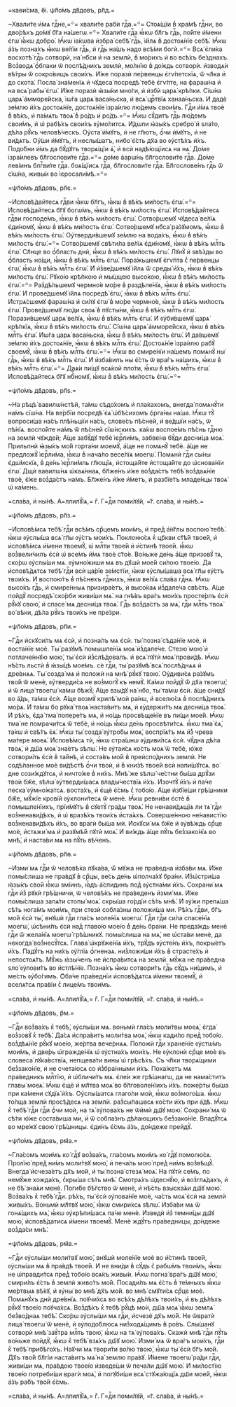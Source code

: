 =каѳи́сма, ѳ҃і. ѱл҃о́мъ дв҃довъ, рл҃д.=

~Хвали́те и҆́мѧ гдⷭ҇не,=꙳= хвали́те рабѝ гдⷭ҇а.=꙳= Стоѧ́щїи в̾ хра́мѣ
гдⷭ҇ни, во дво́рѣхъ до́мꙋ бг҃а на́шегѡ.=꙳= Хвали́те гдⷭ҇а ꙗ҆́кѡ бл҃гъ гдⷭ҇ь,
по́йте и҆́мени є҆гѡ̀ ꙗ҆́кѡ добро̀. Ꙗ҆́кѡ і҆а́кѡва и҆збра̀ себѣ̀ гдⷭ҇ь, і҆и҃лѧ в̾
достоѧ́нїе себѣ̀. Ꙗ҆́кѡ а҆́зъ позна́хъ ꙗ҆́кѡ ве́лїи гдⷭ҇ь, и҆ гдⷭ҇ь на́шъ надо
всѣ́ми богѝ.=꙳= Всѧ̀ є҆ли́ка восхотѣ̀ гдⷭ҇ь сотворѝ, на́ нб҃си и҆ на землѝ,
в̾ мо́рихъ и҆ во всѣ́хъ бе́зднахъ. Воз̾водѧ̀ ѻ҆́блаки ѿ послѣ́днихъ землѝ,
мо́лнїю в̾ до́ждь сотворѝ. и҆зводѧ́и вѣ́тры ѿ сокро́вищъ свои́хъ. И҆́же
поразѝ пе́рвенцы є҆гѵ́петскїѧ, ѿ чл҃ка и҆ до скота̀. Посла̀ зна́менїѧ и҆
чꙋдеса̀ посредѣ̀ тебѐ є҆гѵ́пте, на фараѡ́на и҆ на всѧ̀ рабы̀ є҆гѡ̀. И҆́же
поразѝ ꙗ҆зы́ки мно́ги, и҆ и҆збѝ царѧ̀ крѣ́пки. Сїѡ́на царѧ̀ а҆мморе́йска,
і҆ѡ́га царѧ̀ васа́ньска, и҆ всѧ̀ црⷭ҇твїѧ ханаа́ньска. И҆ дадѐ зе́млю и҆́хъ
достоѧ́нїе, достоѧ́нїе і҆зра́илю лю́демъ свои́мъ. Гдⷭ҇и и҆́мѧ твоѐ в̾ вѣ́къ,
и҆ па́мѧть твоѧ̀ в̾ ро́дъ и҆ ро́дъ.=꙳= Ꙗ҆́кѡ сꙋ́дитъ гдⷭ҇ь лю́демъ свои́мъ, и҆
ѡ҆ рабѣ́хъ свои́хъ ᲂу҆мо́литсѧ. И҆́дѡли ꙗ҆зы́къ сребро̀ и҆ ѕла́то, дѣ́ла рꙋ́къ
человѣ́ческъ. Оу҆ста̀ и҆́мꙋтъ, и҆ не гл҃ютъ, ѻ҆́чи и҆́мꙋтъ, и҆ не ви́дѧтъ.
Оу҆́ши и҆́мꙋтъ, и҆ неслы́шатъ, нибо̀ є҆́сть дх҃а во ᲂу҆стѣ́хъ и҆́хъ. Подо́бни
и҆́мъ да бꙋ́дꙋтъ творѧ́щїи ѧ҆̀, и҆ всѝ надѣ́ющїисѧ на нѧ̀. До́ме і҆зра́илевъ
бл҃гослови́те гдⷭ҇а.=꙳= до́ме а҆арѡ́нь бл҃гослови́те гдⷭ҇а. До́ме леві́инъ
блгⷭ҇ви́те гдⷭ҇а. боѧ́щїисѧ гдⷭ҇а, бл҃гослови́те гдⷭ҇а. Бл҃гослове́нъ гдⷭ҇ь ѿ
сїѡ́на, живы́и во і҆єросали́мѣ.=꙳=

=ѱл҃о́мъ дв҃довъ, рл҃є.=

~И҆сповѣ́дайтесѧ гдⷭ҇ви ꙗ҆́кѡ бл҃гъ, ꙗ҆́кѡ в̾ вѣ́къ ми́лость є҆гѡ̀.=꙳=
И҆сповѣ́дайтесѧ бг҃ꙋ богѡ́мъ, ꙗ҆́кѡ в̾ вѣ́къ ми́лость є҆гѡ̀. И҆сповѣ́дайтесѧ
гдⷭ҇ви господе́мъ, ꙗ҆́кѡ в̾ вѣ́къ ми́лость є҆гѡ̀. Сотво́ршемꙋ чꙋдеса̀ ве́лїѧ
є҆ди́номꙋ, ꙗ҆́кѡ в̾ вѣ́къ ми́лость є҆гѡ̀. Сотво́ршемꙋ нб҃са̀ ра́зꙋмомъ, ꙗ҆́кѡ в̾
вѣ́къ ми́лость є҆гѡ̀. Оу҆тверди́вшемꙋ зе́млю на вода́хъ, ꙗ҆́кѡ в̾ вѣ́къ ми́лость
є҆гѡ̀.=꙳= Сотво́ршемꙋ свѣти́ла ве́лїѧ є҆ди́номꙋ, ꙗ҆́кѡ в̾ вѣ́къ млⷭ҇ть є҆гѡ̀.
Сл҃нце во ѻ҆́бласть днѝ, ꙗ҆́кѡ в̾ вѣ́къ ми́лость є҆гѡ̀. Лꙋнꙋ̀ и҆ ѕвѣ́зды во
ѻ҆́бласть но́щи, ꙗ҆́кѡ в̾ вѣ́къ млⷭ҇ть є҆гѡ̀. Пора́жьшемꙋ є҆гѵ́пта с̾ пе́рвенцы
є҆гѡ̀, ꙗ҆́кѡ в̾ вѣ́къ млⷭ҇ть є҆гѡ̀. И҆ и҆з̾ве́дшемꙋ і҆и҃лѧ ѿ среды̀ и҆́хъ, ꙗ҆́кѡ
в̾ вѣ́къ ми́лость є҆гѡ̀. Рꙋко́ю крѣ́пкою и҆ мы́шцею высо́кою, ꙗ҆́кѡ в̾ вѣ́къ
ми́лость є҆гѡ̀.=꙳= Раз̾дѣ́льшемꙋ чермно́е мо́ре в̾ раздѣле́нїѧ, ꙗ҆́кѡ в̾ вѣ́къ
ми́лость є҆гѡ̀. И҆ прове́дшемꙋ і҆и҃лѧ посредѣ̀ є҆гѡ̀, ꙗ҆́кѡ в̾ вѣ́къ млⷭ҇ть
є҆гѡ̀. И҆стрѧ́сшемꙋ фараѡ́на и҆ си́лꙋ є҆гѡ̀ в̾ мо́ре чермно́е, ꙗ҆́кѡ в̾ вѣ́къ
ми́лость є҆гѡ̀. Прове́дшемꙋ лю́ди своѧ̀ в̾ пꙋсты́ни, ꙗ҆́кѡ в̾ вѣ́къ млⷭ҇ть
є҆гѡ̀. Порази́вшемꙋ царѧ̀ ве́лїѧ, ꙗ҆́кѡ в̾ вѣ́къ млⷭ҇ть є҆гѡ̀. И҆ ᲂу҆би́вшемꙋ
царѧ̀ крѣ́пкїѧ, ꙗ҆́кѡ в̾ вѣ́къ ми́лость є҆гѡ̀. Сїѡ́на царѧ̀ а҆мморе́йска,
ꙗ҆́кѡ в̾ вѣ́къ млⷭ҇ть є҆гѡ̀. И҆ѡ́га царѧ̀ васа́ньска, ꙗ҆́кѡ в̾ вѣ́къ ми́лость
є҆гѡ̀. И҆ да́вшемꙋ зе́млю и҆́хъ достоѧ́нїе, ꙗ҆́кѡ в̾ вѣ́къ млⷭ҇ть є҆гѡ̀.
Достоѧ́нїе і҆зра́илю рабꙋ̀ своемꙋ̀, ꙗ҆́кѡ в̾ вѣ́къ млⷭ҇ть є҆гѡ̀.=꙳= Ꙗ҆́кѡ во
смире́нїи на́шемъ помѧнꙋ̀ ны̀ гдⷭ҇ь, ꙗ҆́кѡ в̾ вѣ́къ млⷭ҇ть є҆гѡ̀. И҆ и҆зба́вилъ
ны є҆́сть ѿ вра́гъ на́шихъ, ꙗ҆́кѡ в̾ вѣ́къ млⷭ҇ть є҆гѡ̀.=꙳= Даѧ́и пи́щꙋ всѧ́кой
пло́ти, ꙗ҆́кѡ в̾ вѣ́къ млⷭ҇ть є҆гѡ̀. И҆сповѣ́дайтесѧ бг҃ꙋ нбⷭ҇номꙋ, ꙗ҆́кѡ в̾
вѣ́къ ми́лость є҆гѡ̀.=꙳=

=ѱл҃о́мъ дв҃довъ, рл҃ѕ.=

~На рѣцѣ̀ вавилѡ́нстѣй, та́мѡ сѣдо́хомъ и҆ пла́кахомъ, внегда̀ помѧнꙋ́ти на́мъ
сїѡ́на. На ве́рбїи посредѣ̀ є҆ѧ̀ ѡ҆бѣ́сихомъ ѻ҆рга́ны на́ша. Ꙗ҆́кѡ тꙋ̀
вопроси́ша на́съ плѣ́ньшїи на́съ, слове́съ пѣ́сней, и҆ ве́дшїи на́съ, ѿ
пѣ́нїѧ. воспо́йте на́мъ ѿ пѣ́сней сїѡ́нскихъ. ка́кѡ воспое́мъ пѣ́снь гдⷭ҇ню на
землѝ чꙋжде́й; А҆́ще забꙋ́дꙋ тебѐ і҆єрⷭ҇ли́мъ, забве́на бꙋ́ди десни́ца моѧ̀.
Прильпнѝ ꙗ҆зы́къ мо́й горта́ни моемꙋ̀, а҆́ще не помѧнꙋ̀ тебѐ. а҆́ще не
предложꙋ̀ і҆єрⷭ҇ли́ма, ꙗ҆́кѡ в̾ нача́ло весе́лїѧ моегѡ̀. Помѧнѝ гдⷭ҇и сы́ны
є҆дѡ́мскїѧ, в̾ де́нь і҆єрⷭ҇ли́мль гл҃ющїѧ, и҆стоща́йте и҆стоща́йте до
ѡ҆снова́нїи є҆гѡ̀. Дщѝ вавилѡ́нѧ ѡ҆каѧ́ннаѧ, бл҃же́нъ и҆́же воз̾да́стъ тебѣ̀
воз̾даѧ́нїе твоѐ, є҆́же воз̾да́стъ на́мъ. Бл҃же́нъ и҆́же и҆́метъ, и҆
разбїе́тъ младе́нцы твоѧ̀ ѡ҆ ка́мень.

=сла́ва, и҆ ны́нѣ. А҆=ллилꙋ́їѧ,= гⷤ. Г=дⷭ҇и поми́лꙋй, =г҃. сла́ва, и҆ ны́нѣ.=

=ѱл҃о́мъ дв҃довъ, рл҃з.=

~И҆сповѣ́мсѧ тебѣ̀ гдⷭ҇и всѣ́мъ срⷣцемъ мои́мъ, и҆ пред̾ а҆́нг҃лы воспою̀
тебѣ̀. ꙗ҆́кѡ ᲂу҆слы́ша всѧ̀ гл҃ы ᲂу҆́стъ мои́хъ. Поклоню́сѧ к̾ цр҃кви ст҃ѣ́й
твое́й, и҆ и҆сповѣ́мсѧ и҆́мени твоемꙋ̀, ѡ҆ млⷭ҇ти твое́й и҆ и҆́стинѣ твое́й.
ꙗ҆́кѡ воз̾вели́чилъ є҆сѝ ѡ҆ все́мъ и҆́мѧ твоѐ ст҃о́е. Во́ньже де́нь а҆́ще
призовꙋ́ тѧ, ско́рѡ ᲂу҆слы́ши мѧ. ᲂу҆мно́жиши мѧ въ дꙋшѝ мое́й си́лою твое́ю.
Да и҆сповѣ́дѧтсѧ тебѣ̀ гдⷭ҇и всѝ ца́рїе зе́мстїи, ꙗ҆́кѡ ᲂу҆слы́шаша всѧ̀ гл҃ы
ᲂу҆́стъ твои́хъ. И҆ воспою́тъ в̾ пѣ́снехъ гдⷭ҇нихъ, ꙗ҆́кѡ ве́лїѧ сла́ва гдⷭ҇нѧ.
Ꙗ҆́кѡ высо́къ гдⷭ҇ь, и҆ смире́нныѧ призира́етъ, и҆ высо́каѧ и҆з̾дале́ча свѣ́сть.
А҆́ще пойдꙋ̀ посредѣ̀ ско́рби живи́ши мѧ̀. на гнѣ́въ вра́гъ мои́хъ просте́рлъ
є҆сѝ рꙋ́кꙋ свою̀, и҆ спасе́ мѧ десни́ца твоѧ̀. Гдⷭ҇ь воз̾да́стъ за мѧ̀, гдⷭ҇и
млⷭ҇ть твоѧ̀ во́ вѣки, дѣ́ла рꙋ́къ твои́хъ не пре́зри.

=ѱл҃о́мъ дв҃довъ, рл҃и.=

~Гдⷭ҇и и҆скꙋси́лъ мѧ є҆сѝ, и҆ позна́лъ мѧ є҆сѝ. ты̀ позна̀ сѣда́нїе моѐ,
и҆ воста́нїе моѐ. Ты̀ разꙋмѣ̀ помышле́нїѧ моѧ̀ и҆з̾дале́че. Стезю̀ мою̀ и҆
потлаче́ннꙋю мою̀, ты̀ є҆сѝ и҆з̾слѣ́довалъ. и҆ всѧ̀ пꙋтѝ моѧ̀ прови́дѣ. Ꙗ҆́кѡ
нѣ́сть льстѝ в̾ ꙗ҆зы́цѣ мое́мъ. сѐ гдⷭ҇и, ты̀ разꙋмѣ̀ всѧ̀ послѣ́днѧѧ и҆
дре́внѧѧ. Ты̀ созда́ мѧ и҆ положѝ на мнѣ̀ рꙋ́кꙋ твою̀. Оу҆диви́сѧ ра́зꙋмъ тво́й
ѿ менѐ, ᲂу҆тверди́сѧ не воз̾могꙋ̀ къ немꙋ̀. Ка́мѡ пойдꙋ̀ ѿ́ дх҃а твоегѡ̀; и҆ ѿ
лица̀ твоегѡ̀ ка́мѡ бѣжꙋ̀; А҆́ще взы́дꙋ на́ нб҃о, ты̀ та́мѡ є҆сѝ. а҆́ще сни́дꙋ
во а҆́дъ, та́мѡ є҆сѝ. А҆́ще возмꙋ̀ крилѣ̀ моѝ ра́нѡ, и҆ вселю́сѧ в̾
послѣ́днихъ мо́рѧ. И҆ та́мѡ бо рꙋка̀ твоѧ̀ наста́витъ мѧ, и҆ ᲂу҆держи́тъ мѧ
десни́ца твоѧ̀. И҆ рѣ́хъ, є҆да̀ тма̀ попере́тъ мѧ, и҆ но́щь просвѣще́нїе въ
пи́щи мое́й. Ꙗ҆́кѡ тма̀ не помрачи́тсѧ ѿ тебѐ, и҆ но́щь ꙗ҆́кѡ де́нь
просвѣти́тсѧ. ꙗ҆́кѡ тма̀ є҆ѧ̀, та́кѡ и҆ свѣ́тъ є҆ѧ̀. Ꙗ҆́кѡ ты̀ созда̀ ᲂу҆тро́бы
моѧ̀, воспрїѧ́тъ мѧ и҆́з̾ чрева ма́тере моеѧ̀. И҆сповѣ́мсѧ тѝ, ꙗ҆́кѡ стра́шнѡ
ᲂу҆диви́лсѧ є҆сѝ. чꙋ́дна дѣ́ла твоѧ̀, и҆ дш҃а моѧ̀ зна́етъ ѕѣлѡ̀. Не ᲂу҆таи́сѧ
ко́сть моѧ̀ ѿ тебѐ, ю҆́же сотвори́лъ є҆сѝ в̾ та́йнѣ, и҆ соста́въ мо́й в̾
преи҆спо́днихъ землѝ. Не содѣ́ланное моѐ ви́дѣстѣ ѻ҆́чи твоѝ, и҆ в̾ кни́зѣ
твое́й всѝ напи́шꙋтсѧ. во́ дне сози́ждꙋтсѧ, и҆ ничто́же в̾ ни́хъ. Мнѣ́ же ѕѣлѡ̀
че́стни бы́ша дрꙋ́зи твоѝ бж҃е, ѕѣлѡ̀ ᲂу҆тверди́шасѧ влады́чествїѧ и҆́хъ.
И҆зочтꙋ̀ и҆́хъ и҆ па́че песка̀ ᲂу҆мно́жатсѧ. воста́хъ, и҆ є҆щѐ є҆́смь с̾
тобо́ю. А҆́ще и҆збїе́ши грѣ́шники бж҃е, мꙋ́жїе крові́й ᲂу҆клони́тесѧ ѿ менѐ.
Ꙗ҆́кѡ ревни́ви є҆стѐ в̾ помышле́нїихъ, прїи́мꙋтъ в̾ сꙋетꙋ̀ гра́ды твоѧ̀. Не
ненави́дѧщїѧ ли тѧ̀ гдⷭ҇и воз̾ненави́дѣхъ, и҆ ѡ҆ вразѣ́хъ твои́хъ и҆ста́ѧхъ.
Соверше́нною не́навистїю воз̾ненави́дѣхъ и҆́хъ, во врагѝ бы́ша мѝ. И҆скꙋси́
мѧ бж҃е и҆ ᲂу҆вѣ́ждь срⷣце моѐ, и҆стѧжи́ мѧ и҆ разꙋмѣ́й пꙋтѝ моѧ̀. И҆ ви́ждь
а҆́ще пꙋ́ть без̾зако́нїѧ во мнѣ̀, и҆ наста́ви мѧ на пꙋ́ть вѣ́ченъ.

=ѱл҃о́мъ дв҃довъ, рл҃ѳ.=

~И҆зми́ мѧ гдⷭ҇и ѿ человѣ́ка лꙋка́ва, ѿ́ мꙋжа не пра́ведна и҆зба́ви мѧ. И҆́же
помы́слиша не пра́вдꙋ в̾ срⷣцы, ве́сь де́нь ѡ҆полча́хꙋ бра́ни. И҆з̾ѡ҆стри́ша
ꙗ҆зы́къ сво́й ꙗ҆́кѡ ѕмі́инъ, ꙗ҆́дъ а҆́спидинъ под̾ ᲂу҆стна́ми и҆́хъ. Сохрани́ мѧ
гдⷭ҇и и҆з̾ рꙋкѝ грѣ́шничи, ѿ человѣ́къ не пра́веденъ и҆зми́ мѧ. И҆́же
помы́слиша запѧ́ти стопы̀ моѧ̀. скры́ша го́рдїи сѣ́ть мнѣ̀. И҆ ᲂу҆́жи препѧ́ша
сѣ́ть нога́мъ мои́мъ, при стезѝ собла́зны положи́ша ми. Рѣ́хъ гдⷭ҇ви, бг҃ъ мо́й
є҆сѝ ты̀, внꙋшѝ гдⷭ҇и гла́съ моле́нїѧ моегѡ̀. Гдⷭ҇и гдⷭ҇и си́ла спасе́нїѧ
моегѡ̀, ѡ҆сѣни́лъ є҆сѝ над̾ главо́ю мое́ю в̾ де́нь бра́ни. Не преда́ждь менѐ
гдⷭ҇и ѿ жела́нїѧ моегѡ̀ грѣ́шникꙋ. помы́слиша на мѧ̀, не ѡ҆ста́ви менѐ, да
некогда̀ воз̾несꙋ́тсѧ. Глава̀ ѡ҆крꙋже́нїѧ и҆́хъ, трꙋ́дъ ᲂу҆сте́нъ и҆́хъ,
покры́етъ и҆́хъ. Падꙋ́тъ на ни́хъ ᲂу҆́глїѧ ѻ҆́гненаѧ. низ̾ложи́ши и҆́хъ в̾
страсте́хъ и҆ непостоѧ́тъ. Мꙋ́жь ꙗ҆зы́ченъ не и҆спра́витсѧ на землѝ. мꙋ́жа не
пра́ведна ѕло̀ ᲂу҆лови́тъ во и҆стлѣ́нїе. Позна́хъ ꙗ҆́кѡ сотвори́тъ гдⷭ҇ь сꙋ́дъ
ни́щимъ, и҆ ме́сть ᲂу҆бо́гимъ. Ѻ҆ба́че пра́веднїи и҆сповѣ́дѧтсѧ и҆́мени
твоемꙋ̀, и҆ вселѧ́тсѧ пра́вїи с̾ лице́мъ твои́мъ.

=сла́ва, и҆ ны́нѣ. А҆=ллилꙋ́їѧ,= гⷤ. Г=дⷭ҇и поми́лꙋй, =г҃. сла́ва, и҆ ны́нѣ.=

=ѱл҃о́мъ дв҃довъ, р҃м.=

~Гдⷭ҇и воз̾ва́хъ к̾ тебѣ̀, ᲂу҆слы́ши мѧ. воньмѝ гла́съ моли́твы моеѧ̀, є҆гда̀
воз̾зовꙋ̀ к̾ тебѣ̀. Да́сѧ и҆спра́витъ моли́тва моѧ̀, ꙗ҆́кѡ кади́ло пред̾ тобо́ю.
воз̾дѣѧ́нїе рꙋ́кꙋ мое́ю, же́ртва вече́рнѧѧ. Положѝ гдⷭ҇и хране́нїе ᲂу҆стѡ́мъ
мои́мъ, и҆ две́рь ѡ҆гражде́нїѧ ѡ҆ ᲂу҆стна́хъ мои́хъ. Не ᲂу҆клонѝ срⷣце моѐ въ
словеса̀ лꙋка́вствїѧ, непщева́ти вины̀ ѡ҆ грѣсѣ́хъ. Съ чл҃ки творѧ́щими
без̾зако́нїе, и҆ не счета́юсѧ со и҆з̾бра́нными и҆́хъ. Пока́жетъ мѧ пра́ведникъ
млⷭ҇тїю, и҆ ѡ҆бличи́тъ мѧ. є҆ле́и же грѣ́шнагѡ, да не нама́ститъ главы̀ моеѧ̀.
Ꙗ҆́кѡ є҆щѐ и҆ мл҃тва моѧ̀ во бл҃говоле́нїихъ и҆́хъ. поже́рты бы́ша при ка́мени
сꙋдїѧ̀ и҆́хъ. Оу҆слы́шатсѧ глаго́ли моѝ, ꙗ҆́кѡ воз̾мого́ша. ꙗ҆́кѡ то́лща
землѝ просѣ́десѧ на землѝ. раз̾сы́пашасѧ ко́сти и҆́хъ при а҆́дѣ. Ꙗ҆́кѡ к̾
тебѣ̀ гдⷭ҇и гдⷭ҇и ѻ҆́чи моѝ, на тѧ̀ ᲂу҆пова́хъ не ѿи҆мѝ дш҃ꙋ мою̀. Сохрани́ мѧ
ѿ сѣ́ти ю҆́же соста́виша ми, и҆ ѿ собла́знъ дѣ́лающихъ без̾зако́нїе. Впадꙋ́тсѧ
во мре́жꙋ свою̀ грѣ́шницы. є҆ди́нъ є҆́смь а҆́зъ, до́ндеже прейдꙋ̀.

=ѱл҃о́мъ дв҃довъ, рм҃а.=

~Гла́сомъ мои́мъ ко́ гдⷭ҇ꙋ воз̾ва́хъ, гла́сомъ мои́мъ ко́ гдⷭ҇ꙋ помолю́сѧ.
Пролїю̀ пред̾ ни́мъ моли́твꙋ мою̀, и҆ печа́ль мою̀ пред̾ ни́мъ воз̾вѣщꙋ̀.
Внегда̀ и҆счеза́етъ дх҃ъ мо́й, и҆ ты̀ позна̀ стезѧ̀ моѧ̀. На пꙋтѝ се́мъ, по
немꙋ́же хожда́хъ, с̾кры́ша сѣ́ть мнѣ̀. Смотрѧ́хъ ѡ҆деснꙋ́ю, и҆ воз̾глѧ́дахъ, и҆
не бѣ̀ зна́ѧи менѐ. Поги́бе бѣ́гство ѿ менѐ, и҆ нѣ́сть взыска́ѧи дш҃ꙋ мою̀.
Воз̾ва́хъ к̾ тебѣ̀ гдⷭ҇и. рѣ́хъ, ты̀ є҆сѝ ᲂу҆пова́нїе моѐ, ча́сть моѧ̀ є҆сѝ
на землѝ живы́хъ. Воньмѝ мл҃твꙋ мою̀, ꙗ҆́кѡ смири́хсѧ ѕѣлѡ̀. И҆зба́ви мѧ ѿ
гонѧ́щихъ мѧ̀, ꙗ҆́кѡ ᲂу҆крѣпи́шасѧ па́че менѐ. И҆зведѝ и҆з̾ темни́цы дш҃ꙋ
мою̀, и҆сповѣ́датисѧ и҆́мени твоемꙋ̀. Менѐ ждꙋ́тъ пра́ведницы, до́ндеже
воз̾да́си мнѣ̀.

=ѱл҃о́мъ дв҃довъ, рм҃в.=

~Гдⷭ҇и ᲂу҆слы́ши моли́твꙋ мою̀, внꙋшѝ моле́нїе моѐ во и҆́стинѣ твое́й,
ᲂу҆слы́ши мѧ в̾ пра́вдѣ твое́й. И҆ не вни́ди в̾ сꙋ́дъ с̾ рабѡ́мъ твои́мъ, ꙗ҆́кѡ
не ѡ҆правди́тсѧ пред̾ тобо́ю всѧ́къ живы́и. Ꙗ҆́кѡ погна̀ вра́гъ дш҃ꙋ мою̀,
смири́лъ є҆́сть в̾ землѝ живо́тъ мо́й. Посади́лъ мѧ є҆́сть в̾ те́мныхъ ꙗ҆́кѡ
ме́ртвыѧ вѣ́кꙋ, и҆ ᲂу҆ны̀ во мнѣ̀ дх҃ъ мо́й. во мнѣ̀ смꙋти́сѧ срⷣце моѐ.
Помѧнꙋ́хъ днѝ дре́внїѧ. поꙋчи́хсѧ во всѣ́хъ дѣ́лѣхъ твои́хъ, и҆ въ дѣ́лѣхъ
рꙋ́кꙋ твое́ю поꙋча́хсѧ. Воз̾дѣ́хъ к̾ тебѣ̀ рꙋ́цѣ моѝ, дш҃а моѧ̀ ꙗ҆́кѡ землѧ̀
без̾во́днаѧ тебѣ̀. Ско́рѡ ᲂу҆слы́ши мѧ гдⷭ҇и, и҆счезѐ дх҃ъ мо́й. Не ѿвратѝ
лица̀ твоегѡ̀ ѿ менѐ, и҆ ᲂу҆подо́блюсѧ низ̾ходѧ́щимъ в̾ ро́въ. Слы́шанꙋ
сотворѝ мнѣ̀ заꙋ́тра млⷭ҇ть твою̀, ꙗ҆́кѡ на тѧ̀ ᲂу҆пова́хъ. Скажѝ мнѣ̀ гдⷭ҇и
пꙋ́ть во́ньже пойдꙋ̀, ꙗ҆́кѡ к̾ тебѣ̀ взѧ́хъ дш҃ꙋ мою̀. И҆зми́ мѧ ѿ вра́гъ
мои́хъ, гдⷭ҇и к̾ тебѣ̀ прибѣго́хъ. Наꙋчи́ мѧ твори́ти во́лю твою̀, ꙗ҆́кѡ ты̀
є҆сѝ бг҃ъ мо́й. Дх҃ъ тво́й бл҃гі́и наста́витъ мѧ̀ на́ землю пра́вꙋ. И҆́мене
твоегѡ̀ ра́ди гдⷭ҇и, живи́ши мѧ, пра́вдою твое́ю и҆зведе́ши ѿ печа́ли дш҃ꙋ мою̀.
И҆ ми́лостїю твое́ю потреби́ши врагѝ моѧ̀, и҆ погꙋби́ши всѧ̀ стꙋжа́ющїѧ дш҃и
мое́й, ꙗ҆́кѡ а҆́зъ ра́бъ тво́й є҆́смь.

=сла́ва, и҆ ны́нѣ. А҆=ллилꙋ́їѧ,= гⷤ. Г=дⷭ҇и поми́лꙋй, =г҃. сла́ва, и҆ ны́нѣ.=

